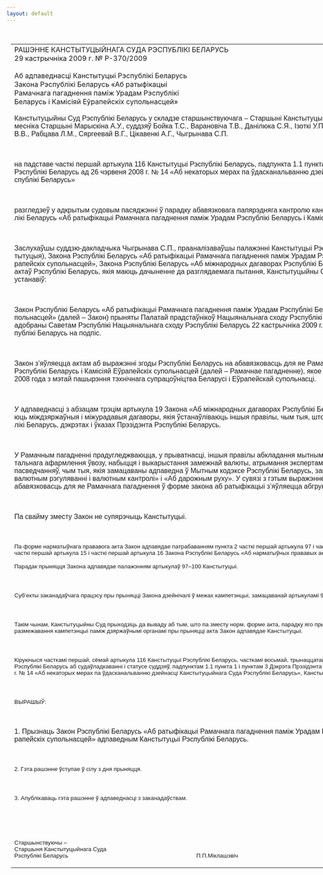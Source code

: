 ```yaml
---
layout: default
---
```


<div style="margin: 0px auto; width: 1000px;">

<div id="flag">

 

</div>

<div id="fixedWidth">

<div id="body">

<div id="columnSpanned">

<div id="content" style="margin: 10px">

<table>
<colgroup>
<col style="width: 100%" />
</colgroup>
<tbody>
<tr class="odd">
<td><div data-align="center" style="text-transform: uppercase;">
Рашэнне Канстытуцыйнага Суда Рэспублікі Беларусь
</div>
<div data-align="center">
29 кастрычніка 2009 г. № Р-370/2009
</div>
<div data-align="left" style="width: 400px; margin-top: 20px; margin-bottom: 20px;">
Аб адпаведнасці Канстытуцыі Рэспублікі Беларусь Закона Рэспублікі Беларусь «Аб ратыфікацыі Рамачнага пагаднення паміж Урадам Рэспублікі Беларусь і Камісіяй Еўрапейскіх супольнасцей»
</div>
<p><span lang="BE" style="font-family: Arial; mso-ansi-language: BE">Канстытуцыйны Суд Рэспублікі Беларусь у складзе старшынствуючага – Старшыні Канстытуцыйнага Суда Міклашэвіча П.П., намесніка Старшыні Марыскіна А.У., суддзяў Бойка Т.С., Варановіча Т.В., Данілюка С.Я., Ізоткі У.П., Козыравай Л.Р., Падгрушы В.В., Рабцава Л.М., Сяргеевай В.Г., Цікавенкі А.Г., Чыгрынава С.П.</span></p>
<p><span lang="EN-US" style="font-family: Arial; mso-ansi-language: EN-US"></span></p>
<p> </p>
<p><span lang="BE" style="font-family: Arial; mso-ansi-language: BE">на падставе часткі першай артыкула 116 Канстытуцыі Рэспублікі Беларусь, падпункта 1.1 пункта 1 і пункта 3 Дэкрэта Прэзідэнта Рэспублікі Беларусь ад 26 чэрвеня 2008 г. № 14 «Аб некаторых мерах па ўдасканальванню дзейнасці Канстытуцыйнага Суда Рэспублікі Беларусь»</span></p>
<p><span lang="EN-US" style="font-family: Arial; mso-ansi-language: EN-US"></span></p>
<p> </p>
<p><span lang="BE" style="font-family: Arial; mso-ansi-language: BE">разгледзеў у адкрытым судовым пасяджэнні ў парадку абавязковага папярэдняга кантролю канстытуцыйнасць Закона Рэспублікі Беларусь «Аб ратыфікацыі Рамачнага пагаднення паміж Урадам Рэспублікі Беларусь і Камісіяй Еўрапейскіх супольнасцей».</span></p>
<p><span lang="EN-US" style="font-family: Arial; mso-ansi-language: EN-US"></span></p>
<p> </p>
<p><span lang="BE" style="font-family: Arial; mso-ansi-language: BE">Заслухаўшы суддзю-дакладчыка Чыгрынава С.П., прааналізаваўшы палажэнні Канстытуцыі Рэспублікі Беларусь (далей – Канстытуцыя), Закона Рэспублікі Беларусь «Аб ратыфікацыі Рамачнага пагаднення паміж Урадам Рэспублікі Беларусь і Камісіяй Еўрапейскіх супольнасцей», Закона Рэспублікі Беларусь «Аб міжнародных дагаворах Рэспублікі Беларусь», іншых заканадаўчых актаў Рэспублікі Беларусь, якія маюць дачыненне да разглядаемага пытання, Канстытуцыйны Суд Рэспублікі Беларусь устанавіў:</span></p>
<p><span lang="EN-US" style="font-family: Arial; mso-ansi-language: EN-US"></span></p>
<p> </p>
<p><span lang="BE" style="font-family: Arial; mso-ansi-language: BE">Закон Рэспублікі Беларусь «Аб ратыфікацыі Рамачнага пагаднення паміж Урадам Рэспублікі Беларусь і Камісіяй Еўрапейскіх супольнасцей» (далей – Закон) прыняты Палатай прадстаўнікоў Нацыянальнага сходу Рэспублікі Беларусь 8 кастрычніка 2009 г., адобраны Саветам Рэспублікі Нацыянальнага сходу Рэспублікі Беларусь 22 кастрычніка 2009 г. і прадстаўлены Прэзідэнту Рэспублікі Беларусь на подпіс.</span></p>
<p><span lang="EN-US" style="font-family: Arial; mso-ansi-language: EN-US"></span></p>
<p> </p>
<p><span lang="BE" style="font-family: Arial; mso-ansi-language: BE">Закон з’яўляецца актам аб выражэнні згоды Рэспублікі Беларусь на абавязковасць для яе Рамачнага пагаднення паміж Урадам Рэспублікі Беларусь і Камісіяй Еўрапейскіх супольнасцей (далей – Рамачнае пагадненне), якое падпісана ў г. Мінску 18 снежня 2008 года з мэтай пашырэння тэхнічнага супрацоўніцтва Беларусі і Еўрапейскай супольнасці.</span></p>
<p><span lang="EN-US" style="font-family: Arial; mso-ansi-language: EN-US"></span></p>
<p> </p>
<p><span lang="BE" style="font-family: Arial; mso-ansi-language: BE">У адпаведнасці з абзацам трэцім артыкула 19 Закона «Аб міжнародных дагаворах Рэспублікі Беларусь» ратыфікацыі падлягаюць міждзяржаўныя і міжурадавыя дагаворы, якія ўстанаўліваюць іншыя правілы, чым тыя, што змяшчаюцца ў законах Рэспублікі Беларусь, дэкрэтах і ўказах Прэзідэнта Рэспублікі Беларусь.</span></p>
<p><span lang="EN-US" style="font-family: Arial; mso-ansi-language: EN-US"></span></p>
<p> </p>
<p><span lang="BE" style="font-family: Arial; mso-ansi-language: BE">У Рамачным пагадненні прадугледжваюцца, у прыватнасці, іншыя правілы абкладання мытнымі пошлінамі і зборамі, дакументальнага афармлення ўвозу, набыцця і выкарыстання замежнай валюты, атрымання экспертамі і членамі іх сем’яў вадзіцельскіх пасведчанняў, чым тыя, якія замацаваны адпаведна ў Мытным кодэксе Рэспублікі Беларусь, законах Рэспублікі Беларусь «Аб валютным рэгуляванні і валютным кантролі» і «Аб дарожным руху». У сувязі з гэтым выражэнне згоды Рэспублікі Беларусь на абавязковасць для яе Рамачнага пагаднення ў форме закона аб ратыфікацыі з’яўляецца абгрунтаваным.</span></p>
<p><span lang="EN-US" style="font-family: Arial; mso-ansi-language: EN-US"></span></p>
<p> </p>
<p><span lang="BE" style="font-family: Arial; mso-ansi-language: BE">Па свайму зместу Закон не супярэчыць Канстытуцыі.</span></p>
<p><span lang="EN-US" style="font-size: 10pt; font-family: Arial; mso-ansi-language: EN-US"></span></p>
<p> </p>
<p><span lang="BE" style="font-size: 10pt; font-family: Arial; mso-ansi-language: BE">Па форме нарматыўнага прававога акта Закон адпавядае патрабаванням пункта 2 часткі першай артыкула 97 і часткі першай артыкула 104 Канстытуцыі, часткі першай артыкула 15 і часткі першай артыкула 16 Закона Рэспублікі Беларусь «Аб нарматыўных прававых актах Рэспублікі Беларусь».</span></p>
<p><span lang="BE" style="font-size: 10pt; font-family: Arial; mso-ansi-language: BE">Парадак прыняцця Закона адпавядае палажэнням артыкулаў </span><span style="font-size: 10pt; font-family: Arial">97–100 </span><span lang="BE" style="font-size: 10pt; font-family: Arial; mso-ansi-language: BE">Канстытуцыі.</span></p>
<p><span lang="EN-US" style="font-size: 10pt; font-family: Arial; mso-ansi-language: EN-US"></span></p>
<p> </p>
<p><span lang="BE" style="font-size: 10pt; font-family: Arial; mso-ansi-language: BE">Суб’екты заканадаўчага працэсу пры прыняцці Закона дзейнічалі ў межах кампетэнцыі, замацаванай артыкуламі 97–99 Канстытуцыі.</span></p>
<p><span lang="EN-US" style="font-size: 10pt; font-family: Arial; mso-ansi-language: EN-US"></span></p>
<p> </p>
<p><span lang="BE" style="font-size: 10pt; font-family: Arial; mso-ansi-language: BE">Такім чынам, Канстытуцыйны Суд прыходзіць да вываду аб тым, што па зместу норм, форме акта, парадку яго прыняцця, а таксама з пункту гледжання размежавання кампетэнцыі паміж дзяржаўнымі органамі пры прыняцці акта Закон адпавядае Канстытуцыі.</span></p>
<p><span lang="EN-US" style="font-size: 10pt; font-family: Arial; mso-ansi-language: EN-US"></span></p>
<p> </p>
<p><span lang="BE" style="font-size: 10pt; font-family: Arial; mso-ansi-language: BE">Кіруючыся часткамі першай, сёмай артыкула 116 Канстытуцыі Рэспублікі Беларусь, часткамі восьмай, трынаццатай, чатырнаццатай артыкула 24 Кодэкса Рэспублікі Беларусь аб судаўладкаванні і статусе суддзяў, падпунктам 1.1 пункта 1 і пунктам 3 Дэкрэта Прэзідэнта Рэспублікі Беларусь ад 26 чэрвеня 2008 г. № 14 «Аб некаторых мерах па ўдасканальванню дзейнасці Канстытуцыйнага Суда Рэспублікі Беларусь», Канстытуцыйны Суд Рэспублікі Беларусь</span></p>
<p><span lang="BE" style="font-size: 10pt; font-family: Arial; mso-ansi-language: BE"></span></p>
<p> </p>
<p><span lang="BE" style="font-size: 10pt; font-family: Arial; mso-ansi-language: BE">ВЫРАШЫЎ:</span></p>
<p><strong><span lang="BE" style="font-size: 10pt; font-family: Arial; mso-ansi-language: BE"></span></strong></p>
<p> </p>
<p><span lang="BE" style="font-family: Arial; mso-ansi-language: BE">1.</span><span style="font-family: Arial"> </span><span lang="BE" style="font-family: Arial; mso-ansi-language: BE">Прызнаць Закон Рэспублікі Беларусь «Аб ратыфікацыі Рамачнага пагаднення паміж Урадам Рэспублікі Беларусь і Камісіяй Еўрапейскіх супольнасцей» адпаведным Канстытуцыі Рэспублікі Беларусь.</span></p>
<p><span lang="EN-US" style="font-size: 10pt; font-family: Arial; mso-ansi-language: EN-US"></span></p>
<p> </p>
<p><span lang="BE" style="font-size: 10pt; font-family: Arial; mso-ansi-language: BE">2. Гэта рашэнне ўступае ў сілу з дня прыняцця.</span></p>
<p><span lang="EN-US" style="font-size: 10pt; font-family: Arial; mso-ansi-language: EN-US"></span></p>
<p> </p>
<p><span lang="BE" style="font-size: 10pt; font-family: Arial; mso-ansi-language: BE">3. Апублікаваць гэта рашэнне ў адпаведнасці з заканадаўствам.</span></p>
<p><span lang="BE" style="font-size: 10pt; font-family: Arial; mso-ansi-language: BE"></span></p>
<p> </p>
<p><span lang="BE" style="font-size: 10pt; font-family: Arial; mso-ansi-language: BE"></span></p>
<p> </p>
<p><span lang="BE" style="font-size: 10pt; font-family: Arial; mso-ansi-language: BE">Старшынствуючы –<br />
Старшыня Канстытуцыйнага Суда<br />
Рэспублікі Беларусь<span style="mso-tab-count: 7">                                                                           </span><span style="mso-spacerun: yes">     </span>П.П.Міклашэвіч</span></p></td>
</tr>
</tbody>
</table>

</div>

<div class="terminator">

 

</div>

</div>

</div>

</div>

</div>
